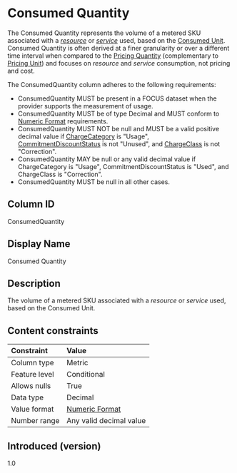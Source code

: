 # Consumed Quantity

The Consumed Quantity represents the volume of a metered SKU associated with a [*resource*](#glossary:resource) or [*service*](#glossary:service) used, based on the [Consumed Unit](#consumedunit). Consumed Quantity is often derived at a finer granularity or over a different time interval when compared to the [Pricing Quantity](#pricingquantity) (complementary to [Pricing Unit](#pricingunit)) and focuses on *resource* and *service* consumption, not pricing and cost.

The ConsumedQuantity column adheres to the following requirements:

* ConsumedQuantity MUST be present in a FOCUS dataset when the provider supports the measurement of usage.
* ConsumedQuantity MUST be of type Decimal and MUST conform to [Numeric Format](#numericformat) requirements.
* ConsumedQuantity MUST NOT be null and MUST be a valid positive decimal value if [ChargeCategory](#chargecategory) is "Usage", [CommitmentDiscountStatus](#commitmentdiscountstatus) is not "Unused", and [ChargeClass](#chargeclass) is not "Correction".
* ConsumedQuantity MAY be null or any valid decimal value if ChargeCategory is "Usage", CommitmentDiscountStatus is "Used", and ChargeClass is "Correction".
* ConsumedQuantity MUST be null in all other cases.

## Column ID

ConsumedQuantity

## Display Name

Consumed Quantity

## Description

The volume of a metered SKU associated with a *resource* or *service* used, based on the Consumed Unit.

## Content constraints

| Constraint      | Value         |
|:----------------|:--------------|
| Column type     | Metric        |
| Feature level   | Conditional   |
| Allows nulls    | True          |
| Data type       | Decimal       |
| Value format    | [Numeric Format](#numericformat) |
| Number range    | Any valid decimal value |

## Introduced (version)

1.0
